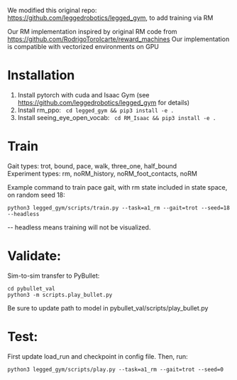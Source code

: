 We modified this original repo: https://github.com/leggedrobotics/legged_gym, to add training via RM

Our RM implementation inspired by original RM code from https://github.com/RodrigoToroIcarte/reward_machines
Our implementation is compatible with vectorized environments on GPU

# Installation

1. Install pytorch with cuda and Isaac Gym (see https://github.com/leggedrobotics/legged_gym for details)
2. Install rm_ppo: ``` cd legged_gym && pip3 install -e .```
3. Install seeing_eye_open_vocab: ``` cd RM_Isaac && pip3 install -e .```

# Train

Gait types: trot, bound, pace, walk, three_one, half_bound\
Experiment types: rm, noRM_history, noRM_foot_contacts, noRM


Example command to train pace gait, with rm state included in state space, on random seed 18:

```
python3 legged_gym/scripts/train.py --task=a1_rm --gait=trot --seed=18 --headless
```

-- headless means training will not be visualized.


# Validate:

Sim-to-sim transfer to PyBullet:

```
cd pybullet_val
python3 -m scripts.play_bullet.py
```

Be sure to update path to model in pybullet_val/scripts/play_bullet.py

# Test:

First update load_run and checkpoint in config file. Then, run:

```
python3 legged_gym/scripts/play.py --task=a1_rm --gait=trot --seed=0
```
